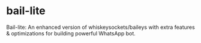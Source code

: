 # bail-lite
Bail-lite: An enhanced version of whiskeysockets/baileys with extra features &amp; optimizations for building powerful WhatsApp bot.
